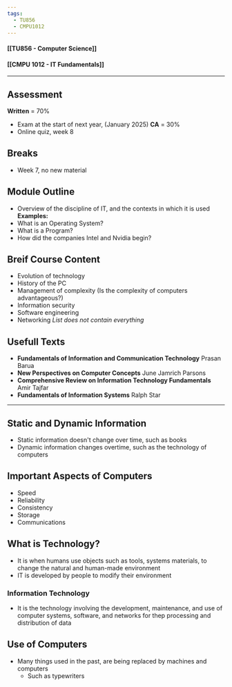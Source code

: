 ```yaml
---
tags:
  - TU856
  - CMPU1012
---
```

#### [[TU856 - Computer Science]]
#### [[CMPU 1012 - IT Fundamentals]]

---

## Assessment
**Written** = 70%
- Exam at the start of next year, (January 2025)
**CA** = 30%
- Online quiz, week 8

## Breaks
- Week 7, no new material
## Module Outline
- Overview of the discipline of IT, and the contexts in which it is used
**Examples:**
- What is an Operating System?
- What is a Program?
- How did the companies Intel and Nvidia begin?

## Breif Course Content
- Evolution of technology
- History of the PC
- Management of complexity (Is the complexity of computers advantageous?)
- Information security
- Software engineering
- Networking
*List does not contain everything*

## Usefull Texts
- **Fundamentals of Information and Communication Technology**
  Prasan Barua
- **New Perspectives on Computer Concepts**
  June Jamrich Parsons
- **Comprehensive Review on Information Technology Fundamentals**
  Amir Tajfar
- **Fundamentals of Information Systems**
  Ralph Star

---
## Static and Dynamic Information
- Static information doesn't change over time, such as books
- Dynamic information changes overtime, such as the technology of computers 

## Important Aspects of Computers
- Speed
- Reliability
- Consistency
- Storage
- Communications

## What is Technology?
- It is when humans use objects such as tools, systems materials, to change the natural and human-made environment
- IT is developed by people to modify their environment

### Information Technology
- It is the technology involving the development, maintenance, and use of computer systems, software, and networks for thep processing and distribution of data

## Use of Computers
- Many things used in the past, are being replaced by machines and computers
  - Such as typewriters

